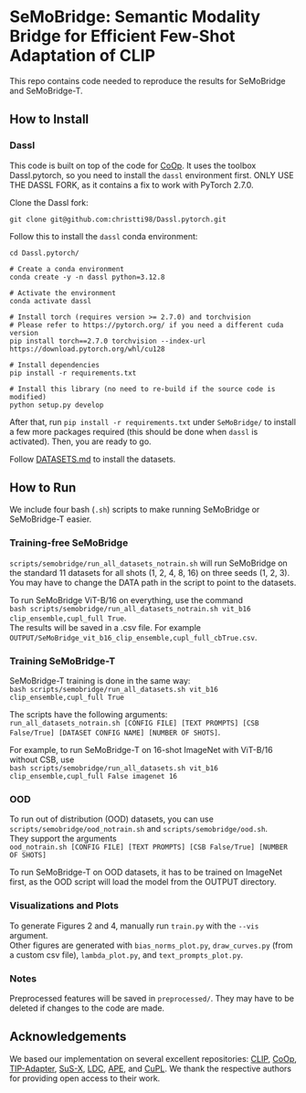 # SeMoBridge: Semantic Modality Bridge for Efficient Few-Shot Adaptation of CLIP

This repo contains code needed to reproduce the results for SeMoBridge and SeMoBridge-T.

## How to Install

### Dassl
This code is built on top of the code for [CoOp](https://github.com/KaiyangZhou/CoOp). It uses the toolbox Dassl.pytorch, so you need to install the `dassl` environment first. ONLY USE THE DASSL FORK, as it contains a fix to work with PyTorch 2.7.0.

Clone the Dassl fork:
```
git clone git@github.com:christti98/Dassl.pytorch.git
```

Follow this to install the `dassl` conda environment:
```
cd Dassl.pytorch/

# Create a conda environment
conda create -y -n dassl python=3.12.8

# Activate the environment
conda activate dassl

# Install torch (requires version >= 2.7.0) and torchvision
# Please refer to https://pytorch.org/ if you need a different cuda version
pip install torch==2.7.0 torchvision --index-url https://download.pytorch.org/whl/cu128

# Install dependencies
pip install -r requirements.txt

# Install this library (no need to re-build if the source code is modified)
python setup.py develop
```

After that, run `pip install -r requirements.txt` under `SeMoBridge/` to install a few more packages required (this should be done when `dassl` is activated). Then, you are ready to go.

Follow [DATASETS.md](DATASETS.md) to install the datasets.

## How to Run

We include four bash (`.sh`) scripts to make running SeMoBridge or SeMoBridge-T easier.

### Training-free SeMoBridge
`scripts/semobridge/run_all_datasets_notrain.sh` will run SeMoBridge on the standard 11 datasets for all shots (1, 2, 4, 8, 16) on three seeds (1, 2, 3).<br>
You may have to change the DATA path in the script to point to the datasets. 

To run SeMoBridge ViT-B/16 on everything, use the command<br>`bash scripts/semobridge/run_all_datasets_notrain.sh vit_b16 clip_ensemble,cupl_full True`.
<br>The results will be saved in a .csv file. For example `OUTPUT/SeMoBridge_vit_b16_clip_ensemble,cupl_full_cbTrue.csv`.

### Training SeMoBridge-T
SeMoBridge-T training is done in the same way:<br>`bash scripts/semobridge/run_all_datasets.sh vit_b16 clip_ensemble,cupl_full True`

The scripts have the following arguments:<br>`run_all_datasets_notrain.sh [CONFIG FILE] [TEXT PROMPTS] [CSB False/True] [DATASET CONFIG NAME] [NUMBER OF SHOTS]`.<br>

For example, to run SeMoBridge-T on 16-shot ImageNet with ViT-B/16 without CSB, use<br>`bash scripts/semobridge/run_all_datasets.sh vit_b16 clip_ensemble,cupl_full False imagenet 16`

### OOD
To run out of distribution (OOD) datasets, you can use `scripts/semobridge/ood_notrain.sh` and `scripts/semobridge/ood.sh`.<br>
They support the arguments<br>`ood_notrain.sh [CONFIG FILE] [TEXT PROMPTS] [CSB False/True] [NUMBER OF SHOTS]`

To run SeMoBridge-T on OOD datasets, it has to be trained on ImageNet first, as the OOD script will load the model from the OUTPUT directory.

### Visualizations and Plots
To generate Figures 2 and 4, manually run `train.py` with the `--vis` argument.<br>
Other figures are generated with `bias_norms_plot.py`, `draw_curves.py` (from a custom csv file), `lambda_plot.py`, and `text_prompts_plot.py`.

### Notes
Preprocessed features will be saved in `preprocessed/`. They may have to be deleted if changes to the code are made.

## Acknowledgements
We based our implementation on several excellent repositories: [CLIP](https://github.com/openai/CLIP), [CoOp](https://github.com/KaiyangZhou/CoOp),  [TIP-Adapter](https://github.com/gaopengcuhk/Tip-Adapter/), [SuS-X](https://github.com/vishaal27/SuS-X), [LDC](https://github.com/LiShuo1001/LDC), [APE](https://github.com/yangyangyang127/APE), and [CuPL](https://github.com/sarahpratt/CuPL). We thank the respective authors for providing open access to their work.
